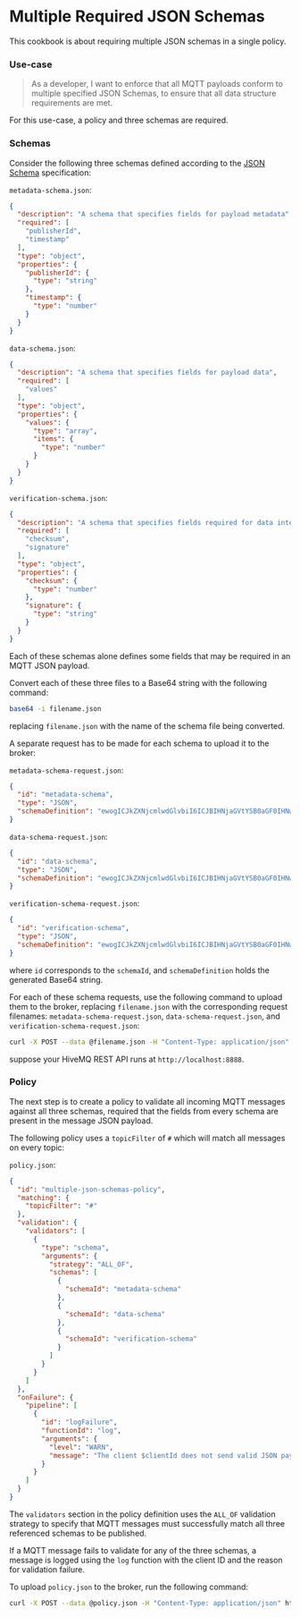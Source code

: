 # Multiple Required JSON Schemas
This cookbook is about requiring multiple JSON schemas in a single policy.


### Use-case
> As a developer, I want to enforce that all MQTT payloads conform to multiple specified JSON Schemas, to ensure that all data structure requirements are met.

For this use-case, a policy and three schemas are required.


### Schemas

Consider the following three schemas defined according to the [JSON Schema](https://json-schema.org/) specification:

`metadata-schema.json`:
```json
{
  "description": "A schema that specifies fields for payload metadata",
  "required": [
    "publisherId",
    "timestamp"
  ],
  "type": "object",
  "properties": {
    "publisherId": {
      "type": "string"
    },
    "timestamp": {
      "type": "number"
    }
  }
}
```

`data-schema.json`:
```json
{
  "description": "A schema that specifies fields for payload data",
  "required": [
    "values"
  ],
  "type": "object",
  "properties": {
    "values": {
      "type": "array",
      "items": {
        "type": "number"
      }
    }
  }
}
```

`verification-schema.json`:
```json
{
  "description": "A schema that specifies fields required for data integrity checks",
  "required": [
    "checksum",
    "signature"
  ],
  "type": "object",
  "properties": {
    "checksum": {
      "type": "number"
    },
    "signature": {
      "type": "string"
    }
  }
}
```

Each of these schemas alone defines some fields that may be required in an MQTT JSON payload.

Convert each of these three files to a Base64 string with the following command:

```bash
base64 -i filename.json
```

replacing `filename.json` with the name of the schema file being converted.

A separate request has to be made for each schema to upload it to the broker:

`metadata-schema-request.json`:
```json
{
  "id": "metadata-schema",
  "type": "JSON",
  "schemaDefinition": "ewogICJkZXNjcmlwdGlvbiI6ICJBIHNjaGVtYSB0aGF0IHNwZWNpZmllcyBmaWVsZHMgZm9yIHBheWxvYWQgbWV0YWRhdGEiLAogICJyZXF1aXJlZCI6IFsKICAgICJwdWJsaXNoZXJJZCIsCiAgICAidGltZXN0YW1wIgogIF0sCiAgInR5cGUiOiAib2JqZWN0IiwKICAicHJvcGVydGllcyI6IHsKICAgICJwdWJsaXNoZXJJZCI6IHsKICAgICAgInR5cGUiOiAic3RyaW5nIgogICAgfSwKICAgICJ0aW1lc3RhbXAiOiB7CiAgICAgICJ0eXBlIjogIm51bWJlciIKICAgIH0KICB9Cn0K"
}
```

`data-schema-request.json`:
```json
{
  "id": "data-schema",
  "type": "JSON",
  "schemaDefinition": "ewogICJkZXNjcmlwdGlvbiI6ICJBIHNjaGVtYSB0aGF0IHNwZWNpZmllcyBmaWVsZHMgZm9yIHBheWxvYWQgZGF0YSIsCiAgInJlcXVpcmVkIjogWwogICAgInZhbHVlcyIKICBdLAogICJ0eXBlIjogIm9iamVjdCIsCiAgInByb3BlcnRpZXMiOiB7CiAgICAidmFsdWVzIjogewogICAgICAidHlwZSI6ICJhcnJheSIsCiAgICAgICJpdGVtcyI6IHsKICAgICAgICAidHlwZSI6ICJudW1iZXIiCiAgICAgIH0KICAgIH0KICB9Cn0K"
}
```

`verification-schema-request.json`:
```json
{
  "id": "verification-schema",
  "type": "JSON",
  "schemaDefinition": "ewogICJkZXNjcmlwdGlvbiI6ICJBIHNjaGVtYSB0aGF0IHNwZWNpZmllcyBmaWVsZHMgcmVxdWlyZWQgZm9yIGRhdGEgaW50ZWdyaXR5IGNoZWNrcyIsCiAgInJlcXVpcmVkIjogWwogICAgImNoZWNrc3VtIiwKICAgICJzaWduYXR1cmUiCiAgXSwKICAidHlwZSI6ICJvYmplY3QiLAogICJwcm9wZXJ0aWVzIjogewogICAgImNoZWNrc3VtIjogewogICAgICAidHlwZSI6ICJudW1iZXIiCiAgICB9LAogICAgInNpZ25hdHVyZSI6IHsKICAgICAgInR5cGUiOiAic3RyaW5nIgogICAgfQogIH0KfQo="
}
```

where `id` corresponds to the `schemaId`, and `schemaDefinition` holds the generated Base64 string.

For each of these schema requests, use the following command to upload them to the broker, replacing `filename.json` with the corresponding request filenames: `metadata-schema-request.json`, `data-schema-request.json`, and `verification-schema-request.json`:

```bash
curl -X POST --data @filename.json -H "Content-Type: application/json" http://localhost:8888/api/v1/data-validation/schemas
```

suppose your HiveMQ REST API runs at `http://localhost:8888`.


### Policy
The next step is to create a policy to validate all incoming MQTT messages against all three schemas, required that the fields from every schema are present in the message JSON payload.

The following policy uses a `topicFilter` of `#` which will match all messages on every topic:

`policy.json`:
```json
{
  "id": "multiple-json-schemas-policy",
  "matching": {
    "topicFilter": "#"
  },
  "validation": {
    "validators": [
      {
        "type": "schema",
        "arguments": {
          "strategy": "ALL_OF",
          "schemas": [
            {
              "schemaId": "metadata-schema"
            },
            {
              "schemaId": "data-schema"
            },
            {
              "schemaId": "verification-schema"
            }
          ]
        }
      }
    ]
  },
  "onFailure": {
    "pipeline": [
      {
        "id": "logFailure",
        "functionId": "log",
        "arguments": {
          "level": "WARN",
          "message": "The client $clientId does not send valid JSON payloads. The message will be dropped. Reason: $validationResult"
        }
      }
    ]
  }
}
```

The `validators` section in the policy definition uses the `ALL_OF` validation strategy to specify that MQTT messages must successfully match all three referenced schemas to be published.

If a MQTT message fails to validate for any of the three schemas, a message is logged using the `log` function with the client ID and the reason for validation failure.

To upload `policy.json` to the broker, run the following command:
```bash
curl -X POST --data @policy.json -H "Content-Type: application/json" http://localhost:8888/api/v1/data-validation/policies
```
